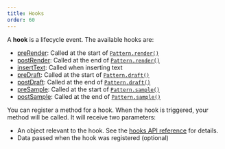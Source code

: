 ```yaml
---
title: Hooks
order: 60
---
```


A **hook** is a lifecycle event. The available hooks are:

- [preRender](/reference/hooks/prerender/): Called at the start of [`Pattern.render()`](/reference/api/pattern/render)
- [postRender](/reference/hooks/postrender/): Called at the end of [`Pattern.render()`](/reference/api/pattern/render)
- [insertText](/reference/hooks/inserttext/): Called when inserting text
- [preDraft](/reference/hooks/predraft/): Called at the start of [`Pattern.draft()`](/reference/api/pattern/draft)
- [postDraft](/reference/hooks/postdraft/): Called at the end of [`Pattern.draft()`](/reference/api/pattern/draft)
- [preSample](/reference/hooks/presample/): Called at the start of [`Pattern.sample()`](/reference/api/pattern/sample)
- [postSample](/reference/hooks/postsample/): Called at the end of [`Pattern.sample()`](/reference/api/pattern/sample)

You can register a method for a hook. When the hook is triggered, your method will be
called. It will receive two parameters:

- An object relevant to the hook. See the [hooks API reference](/reference/hooks/) for details.
- Data passed when the hook was registered (optional)
